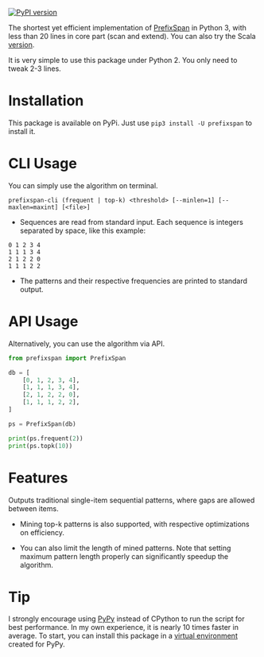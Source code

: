 [![PyPI version](https://badge.fury.io/py/prefixspan.svg)](https://badge.fury.io/py/prefixspan)

The shortest yet efficient implementation of [PrefixSpan](http://www.cs.sfu.ca/~jpei/publications/span.pdf) in Python 3, with less than 20 lines in core part (scan and extend). You can also try the Scala [version](https://github.com/chuanconggao/PrefixSpan-scala).

It is very simple to use this package under Python 2. You only need to tweak 2-3 lines.

# Installation

This package is available on PyPi. Just use `pip3 install -U prefixspan` to install it.

# CLI Usage

You can simply use the algorithm on terminal.

```
prefixspan-cli (frequent | top-k) <threshold> [--minlen=1] [--maxlen=maxint] [<file>]
```

  * Sequences are read from standard input. Each sequence is integers separated by space, like this example:
```
0 1 2 3 4
1 1 1 3 4
2 1 2 2 0
1 1 1 2 2
```

  * The patterns and their respective frequencies are printed to standard output.

# API Usage

Alternatively, you can use the algorithm via API.

``` python
from prefixspan import PrefixSpan

db = [
    [0, 1, 2, 3, 4],
    [1, 1, 1, 3, 4],
    [2, 1, 2, 2, 0],
    [1, 1, 1, 2, 2],
]

ps = PrefixSpan(db)

print(ps.frequent(2))
print(ps.topk(10))
```

# Features

Outputs traditional single-item sequential patterns, where gaps are allowed between items.

  * Mining top-k patterns is also supported, with respective optimizations on efficiency.
  
  * You can also limit the length of mined patterns. Note that setting maximum pattern length properly can significantly speedup the algorithm.

# Tip

I strongly encourage using [PyPy](http://pypy.org/) instead of CPython to run the script for best performance. In my own experience, it is nearly 10 times faster in average. To start, you can install this package in a [virtual environment](https://virtualenv.pypa.io/en/stable/) created for PyPy.
